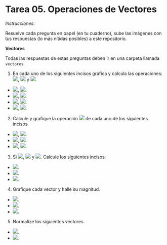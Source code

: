 # Tarea 05. Operaciones de Vectores

_Instrucciones_:

Resuelve cada pregunta en papel (en tu cuaderno), sube las imágenes con tus respuestas (lo más nítidas posibles) a este repositorio.

**Vectores**

Todas las respuestas de estas preguntas deben ir en una carpeta llamada `vectores`.

1. En cada uno de los siguientes incisos grafica y calcula las operaciones: <img src="http://latex.codecogs.com/gif.latex?\overline{w} = \overline{u} + \overline{v}"/>, <img src="http://latex.codecogs.com/gif.latex?\overline{w} = \overline{v} - \overline{u}"/> y <img src="http://latex.codecogs.com/gif.latex?\overline{w} = \overline{u} + \overline{u}"/>.
  * <img src="http://latex.codecogs.com/gif.latex?\overline{u} = (6, 2)"/>,  <img src="http://latex.codecogs.com/gif.latex?\overline{v} = (3, -1)"/>.
  * <img src="http://latex.codecogs.com/gif.latex?\overline{u} = (-8, -2)"/>,  <img src="http://latex.codecogs.com/gif.latex?\overline{v} = (9, 2)"/>. 
  * <img src="http://latex.codecogs.com/gif.latex?\overline{u} = (3, 3)"/>,  <img src="http://latex.codecogs.com/gif.latex?\overline{v} = (1, 1)"/>. 
  * <img src="http://latex.codecogs.com/gif.latex?\overline{u} = (2.5, -4.5)"/>,  <img src="http://latex.codecogs.com/gif.latex?\overline{v} = (5, \pi)"/>. 

2. Calcule y grafique la operación <img src="http://latex.codecogs.com/gif.latex?\overline{w} = \alpha\overline{v}"/> de cada uno de los siguientes incisos.
  * <img src="http://latex.codecogs.com/gif.latex?\alpha = 2.5"/>, <img src="http://latex.codecogs.com/gif.latex?\overline{v} = (2, 1)"/>.
  * <img src="http://latex.codecogs.com/gif.latex?\alpha = -3"/>, <img src="http://latex.codecogs.com/gif.latex?\overline{v} = (3, -2)"/>.
  * <img src="http://latex.codecogs.com/gif.latex?\alpha = 0.5"/>, <img src="http://latex.codecogs.com/gif.latex?\overline{v} = (1, 10)"/>.
  
3. Si <img src="http://latex.codecogs.com/gif.latex?\overline{u} = (-4, 1)"/>, <img src="http://latex.codecogs.com/gif.latex?\overline{v} = (3, 5.5)"/> y <img src="http://latex.codecogs.com/gif.latex?\alpha = 3"/>. Calcule los siguientes incisos:
  * <img src="http://latex.codecogs.com/gif.latex?\overline{w} = \alpha (\overline{v} + \overline{u})"/>.
  * <img src="http://latex.codecogs.com/gif.latex?\overline{w} = \alpha^{2}\overline{u} - \alpha\overline{v}"/>.
  * <img src="http://latex.codecogs.com/gif.latex?\overline{w} = \cfrac{1}{2\alpha}\overline{u}"/>.

4. Grafique cada vector y halle su magnitud.
  * <img src="http://latex.codecogs.com/gif.latex?\overline{v} = (0, 0)"/>.
  * <img src="http://latex.codecogs.com/gif.latex?\overline{v} = (-1, 1)"/>.
  * <img src="http://latex.codecogs.com/gif.latex?\overline{v} = (9.9, 20.7)"/>.

5. Normalize los siguientes vectores.
  * <img src="http://latex.codecogs.com/gif.latex?\overline{v} = (100, 100)"/>.
  * <img src="http://latex.codecogs.com/gif.latex?\overline{v} = (-9, 32)"/>.

